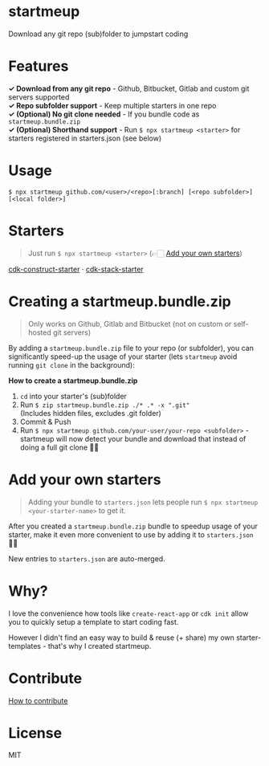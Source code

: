 # startmeup
Download any git repo (sub)folder to jumpstart coding

# Features
**✓ Download from any git repo** - Github, Bitbucket, Gitlab and custom git servers supported  
**✓ Repo subfolder support** - Keep multiple starters in one repo  
**✓ (Optional) No git clone needed** - If you bundle code as `startmeup.bundle.zip`  
**✓ (Optional) Shorthand support** - Run `$ npx startmeup <starter>` for starters registered in starters.json (see below)

# Usage
`$ npx startmeup github.com/<user>/<repo>[:branch] [<repo subfolder>] [<local folder>]` 

# Starters
> Just run `$ npx startmeup <starter>` (👉🏻 [Add your own starters](#add-your-own-starters))

[cdk-construct-starter](https://github.com/aGuyNamedJonas/cdk-construct-starter) · [cdk-stack-starter](https://github.com/aGuyNamedJonas/cdk-stack-starter)

# Creating a startmeup.bundle.zip
> Only works on Github, Gitlab and Bitbucket (not on custom or self-hosted git servers)  

By adding a `startmeup.bundle.zip` file to your repo (or subfolder), you can significantly speed-up the usage of your starter (lets `startmeup` avoid running `git clone` in the background):

**How to create a startmeup.bundle.zip**  
1. `cd` into your starter's (sub)folder  
2. Run `$ zip startmeup.bundle.zip ./* .* -x ".git"`  
(Includes hidden files, excludes .git folder)
3. Commit & Push
4. Run `$ npx startmeup github.com/your-user/your-repo <subfolder>` - startmeup will now detect your bundle and download that instead of doing a full git clone 👍🏻

# Add your own starters
> Adding your bundle to `starters.json` lets people run `$ npx startmeup <your-starter-name>` to get it.

After you created a `startmeup.bundle.zip` bundle to speedup usage of your starter, make it even more convenient to use by adding it to `starters.json` ✌🏻

New entries to `starters.json` are auto-merged.

# Why?
I love the convenience how tools like `create-react-app` or `cdk init` allow you to quickly setup a template to start coding fast.  

However I didn't find an easy way to build & reuse (+ share) my own starter-templates - that's why I created startmeup.

# Contribute
[How to contribute](./CONTRIBUTING.md)

# License
MIT
